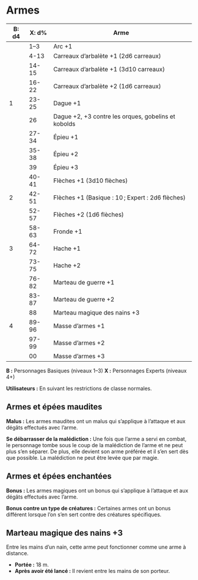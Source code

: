 # Armes


| **B: d4** | **X: d%** | **Arme**                                                   |
| --------- | --------- | ---------------------------------------------------------- |
|           | 1–3       | Arc +1                                                     |
|           | 4-13      | Carreaux d’arbalète +1 (2d6 carreaux)                      |
|           | 14-15     | Carreaux d’arbalète +1 (3d10 carreaux)                     |
|           | 16-22     | Carreaux d’arbalète +2 (1d6 carreaux)                      |
| 1         | 23-25     | Dague +1                                                   |
|           | 26        | Dague +2, +3 contre les orques, gobelins et kobolds        |
|           | 27-34     | Épieu +1                                                   |
|           | 35-38     | Épieu +2                                                   |
|           | 39        | Épieu +3                                                   |
|           | 40-41     | Flèches +1 (3d10 flèches)                                  |
| 2         | 42-51     | Flèches +1 (Basique&nbsp;: 10 ; Expert&nbsp;: 2d6 flèches) |
|           | 52-57     | Flèches +2 (1d6 flèches)                                   |
|           | 58-63     | Fronde +1                                                  |
| 3         | 64-72     | Hache +1                                                   |
|           | 73-75     | Hache +2                                                   |
|           | 76-82     | Marteau de guerre +1                                       |
|           | 83-87     | Marteau de guerre +2                                       |
|           | 88        | Marteau magique des nains +3                               |
| 4         | 89-96     | Masse d’armes +1                                           |
|           | 97-99     | Masse d’armes +2                                           |
|           | 00        | Masse d’armes +3                                           |


**B :** Personnages Basiques (niveaux 1–3) **X :** Personnages Experts
(niveaux 4+)

**Utilisateurs :** En suivant les restrictions de classe normales.

## Armes et épées maudites

**Malus :** Les armes maudites ont un malus qui s’applique à l’attaque
et aux dégâts effectués avec l’arme.

**Se débarrasser de la malédiction :** Une fois que l’arme a servi en
combat, le personnage tombe sous le coup de la malédiction de l’arme et
ne peut plus s’en séparer. De plus, elle devient son arme préférée et il
s’en sert dès que possible. La malédiction ne peut être levée que par
magie.

## Armes et épées enchantées

**Bonus :** Les armes magiques ont un bonus qui s’applique à l’attaque
et aux dégâts effectués avec l’arme.

**Bonus contre un type de créatures :** Certaines armes ont un bonus
différent lorsque l’on s’en sert contre des créatures spécifiques.

## Marteau magique des nains +3

Entre les mains d’un nain, cette arme peut fonctionner comme une arme à
distance.

  - **Portée :** 18 m.
  - **Après avoir été lancé :** Il revient entre les mains de son
    porteur.